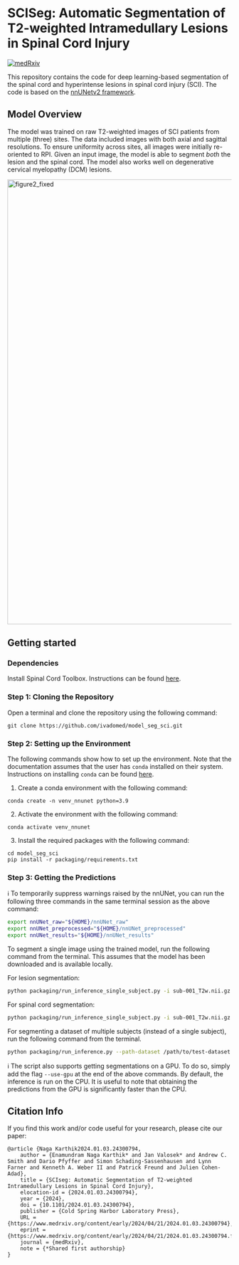 # SCISeg: Automatic Segmentation of T2-weighted Intramedullary Lesions in Spinal Cord Injury

[![medRxiv](https://img.shields.io/badge/medRxiv-10.1101/2024.01.03.24300794v2-blue.svg)](https://www.medrxiv.org/content/10.1101/2024.01.03.24300794v2.full.pdf)

This repository contains the code for deep learning-based segmentation of the spinal cord and hyperintense lesions in spinal cord injury (SCI). The code is based on the [nnUNetv2 framework](https://github.com/MIC-DKFZ/nnUNet).


## Model Overview

The model was trained on raw T2-weighted images of SCI patients from multiple (three) sites. The data included images with both axial and sagittal resolutions. To ensure uniformity across sites, all images were initially re-oriented to RPI. Given an input image, the model is able to segment *both* the lesion and the spinal cord. The model also works well on degenerative cervical myelopathy (DCM) lesions. 

<img width="1000" alt="figure2_fixed" src="https://github.com/ivadomed/model_seg_sci/assets/53445351/e7492462-18aa-4f7d-a03e-22863efaff72">

## Getting started

### Dependencies

Install Spinal Cord Toolbox. Instructions can be found [here](https://spinalcordtoolbox.com/user_section/installation.html). 

### Step 1: Cloning the Repository

Open a terminal and clone the repository using the following command:

~~~
git clone https://github.com/ivadomed/model_seg_sci.git
~~~

### Step 2: Setting up the Environment

The following commands show how to set up the environment. Note that the documentation assumes that the user has `conda` installed on their system. Instructions on installing `conda` can be found [here](https://conda.io/projects/conda/en/latest/user-guide/install/index.html).

1. Create a conda environment with the following command:
```
conda create -n venv_nnunet python=3.9
```

2. Activate the environment with the following command:
```
conda activate venv_nnunet
```

3. Install the required packages with the following command:
```
cd model_seg_sci
pip install -r packaging/requirements.txt
```
 
### Step 3: Getting the Predictions

ℹ️ To temporarily suppress warnings raised by the nnUNet, you can run the following three commands in the same terminal session as the above command:

```bash
export nnUNet_raw="${HOME}/nnUNet_raw"
export nnUNet_preprocessed="${HOME}/nnUNet_preprocessed"
export nnUNet_results="${HOME}/nnUNet_results"
```

To segment a single image using the trained model, run the following command from the terminal. This assumes that the model has been downloaded and is available locally.

For lesion segmentation:

```bash
python packaging/run_inference_single_subject.py -i sub-001_T2w.nii.gz -o sub-001_T2w_lesion_seg_nnunet.nii.gz -path-model /path/to/model -pred-type lesion
```

For spinal cord segmentation:

```bash
python packaging/run_inference_single_subject.py -i sub-001_T2w.nii.gz -o sub-001_T2w_seg_nnunet.nii.gz -path-model /path/to/model -pred-type sc
```

For segmenting a dataset of multiple subjects (instead of a single subject), run the following command from the 
terminal.

```bash
python packaging/run_inference.py --path-dataset /path/to/test-dataset --path-out /path/to/output-directory --path-model /path/to/model --pred-type {sc-seg, lesion-seg, all}
```

ℹ️ The script also supports getting segmentations on a GPU. To do so, simply add the flag `--use-gpu` at the end of the above commands. By default, the inference is run on the CPU. It is useful to note that obtaining the predictions from the GPU is significantly faster than the CPU.

## Citation Info

If you find this work and/or code useful for your research, please cite our paper:

```
@article {Naga Karthik2024.01.03.24300794,
	author = {Enamundram Naga Karthik* and Jan Valosek* and Andrew C. Smith and Dario Pfyffer and Simon Schading-Sassenhausen and Lynn Farner and Kenneth A. Weber II and Patrick Freund and Julien Cohen-Adad},
	title = {SCIseg: Automatic Segmentation of T2-weighted Intramedullary Lesions in Spinal Cord Injury},
	elocation-id = {2024.01.03.24300794},
	year = {2024},
	doi = {10.1101/2024.01.03.24300794},
	publisher = {Cold Spring Harbor Laboratory Press},
	URL = {https://www.medrxiv.org/content/early/2024/04/21/2024.01.03.24300794},
	eprint = {https://www.medrxiv.org/content/early/2024/04/21/2024.01.03.24300794.full.pdf},
	journal = {medRxiv},
	note = {*Shared first authorship}
}

```
